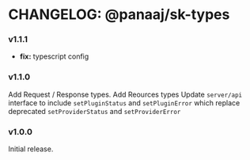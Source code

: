 # CHANGELOG: @panaaj/sk-types

### v1.1.1

- __fix:__ typescript config

### v1.1.0

Add Request / Response types.
Add Reources types
Update `server/api` interface to include `setPluginStatus` and `setPluginError` which replace deprecated `setProviderStatus` and `setProviderError`

### v1.0.0

Initial release.

